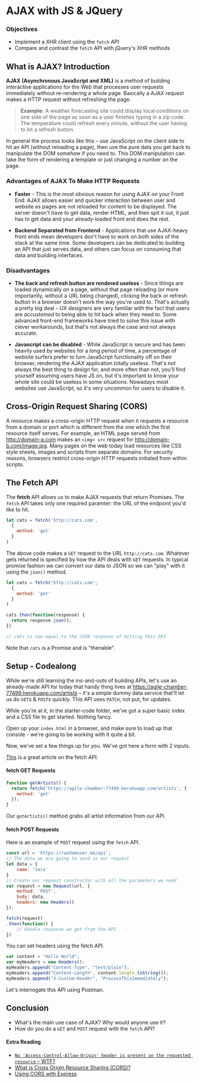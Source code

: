 # AJAX with JS & JQuery

### Objectives

* Implement a XHR client using the `fetch` API
* Compare and contrast the `fetch` API with jQuery's XHR methods

## What is AJAX? Introduction

**AJAX (Asynchronous JavaScript and XML)** is a method of building interactive applications for the Web that processes user requests immediately without re-rendering a whole page. Basically a AJAX request makes a HTTP request without refreshing the page.

> **Example:** A weather forecasting site could display local conditions on one side of the page as soon as a user finishes typing in a zip code. The temperature could refresh every minute, without the user having to hit a refresh button.

In general the process looks like this – use JavaScript on the client side to hit an API (without reloading a page), then use the pure data you get back to manipulate the DOM somehow if you need to. This DOM manipulation can take the form of rendering a template or just changing a number on the page.

### Advantages of AJAX To Make HTTP Requests

* __Faster__ - This is the most obvious reason for using AJAX on your Front End: AJAX allows easier and quicker interaction between user and website as pages are not reloaded for content to be displayed.  The server doesn't have to get data, render HTML, and then spit it out, it just has to get data and your already-loaded front end does the rest.

* __Backend Separated from Frontend__ - Applications that use AJAX-heavy front ends mean developers don't have to work on both sides of the stack at the same time. Some developers can be dedicated to building an API that just serves data, and others can focus on consuming that data and building interfaces.

### Disadvantages

* __The back and refresh button are rendered useless__ - Since things are loaded dynamically on a page, without that page reloading (or more importantly, without a URL being changed), clicking the back or refresh button in a browser doesn't work the way you're used to. That's actually a pretty big deal – UX designers are very familiar with the fact that users are *accustomed* to being able to hit back when they need to. Some advanced front-end frameworks have tried to solve this issue with clever workarounds, but that's not always the case and not always accurate.

* __Javascript can be disabled__ - While JavaScript is secure and has been heavily used by websites for a long period of time, a percentage of website surfers prefer to turn JavaScript functionality off on their browser, rendering the AJAX application totally useless. That's not always the best thing to design for, and more often than not, you'll find yourself assuming users have JS on, but it's important to know your whole site could be useless in some situations. Nowadays most websites use JavaScript, so it's very uncommon for users to disable it.

## Cross-Origin Request Sharing (CORS)

A resource makes a cross-origin HTTP request when it requests a resource from a domain or port which is different from the one which the first resource itself serves. For example, an HTML page served from http://domain-a.com makes an `<img> src` request for http://domain-b.com/image.jpg. Many pages on the web today load resources like CSS style sheets, images and scripts from separate domains. For security reasons, browsers restrict cross-origin HTTP requests initiated from within scripts.

## The Fetch API

The **fetch** API allows us to make AJAX requests that return Promises. The `fetch` API takes only one required paramter: the URL of the endpoint you'd like to hit.

```js
let cats = fetch('http://cats.com',
  {
    method: 'get'
  }
)
```

The above code makes a `GET` request to the URL `http://cats.com`. Whatever gets returned is specified by how the API deals with `GET` requests. In typical promise fashion we can convert our data to JSON so we can "play" with it using the `json()` method.

```js
let cats = fetch('http://cats.com',
  {
    method: 'get'
  }
)

cats.then(function(response) {
  return response.json();
})

// cats is now equal to the JSON response of hitting this API
```

Note that `cats` is a Promise and is "thenable".

## Setup - Codealong

While we're still learning the ins-and-outs of building APIs, let's use an already-made API for today that handy thing lives at https://agile-chamber-77499.herokuapp.com/artists – it's a simple dummy data service that'll let us do `GET`s & `POST`s quickly. This API uses `PATCH`, not put, for updates.

While you're at it, in the starter-code folder, we've got a super basic index and a CSS file to get started. Nothing fancy.

Open up your `index.html` in a browser, and make sure to load up that console - we're going to be working with it quite a bit.

Now, we've set a few things up for you. We've got here a form with 2 inputs.

[This](https://davidwalsh.name/fetch) is a great article on the fetch API.

#### fetch GET Requests

```js
function getArtists() {
  return fetch('https://agile-chamber-77499.herokuapp.com/artists', {
    method: 'get'
  });
}
```

Our `getArtists()` method grabs all artist information from our API.

#### fetch POST Requests

Here is an example of `POST` request using the `fetch` API.

```js
const url = 'https://randomuser.me/api';
// The data we are going to send in our request
let data = {
    name: 'Sara'
}
// Create our request constructor with all the parameters we need
var request = new Request(url, {
    method: 'POST',
    body: data,
    headers: new Headers()
});

fetch(request)
.then(function() {
    // Handle response we get from the API
})
```

You can set headers using the fetch API.

```js
var content = "Hello World";
var myHeaders = new Headers();
myHeaders.append("Content-Type", "text/plain");
myHeaders.append("Content-Length", content.length.toString());
myHeaders.append("X-Custom-Header", "ProcessThisImmediately");
```
Let's interrogate this API using Postman.

## Conclusion

* What's the main use case of AJAX? Why would anyone use it?
* How do you do a `GET` and `POST` request with the `fetch` API?


#### Extra Reading
- [`No 'Access-Control-Allow-Origin' header is present on the requested resource` – WTF?](https://jvaneyck.wordpress.com/2014/01/07/cross-domain-requests-in-javascript/)
- [What is Cross Origin Resource Sharing (CORS)?](https://www.maxcdn.com/one/visual-glossary/cors/)
- [Using CORS with Express](http://enable-cors.org/server_expressjs.html)
